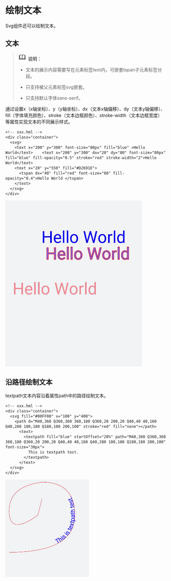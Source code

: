 # 绘制文本


Svg组件还可以绘制文本。


## 文本

> ![icon-note.gif](public_sys-resources/icon-note.gif) **说明：**
> - 文本的展示内容需要写在元素标签text内，可嵌套tspan子元素标签分段。
> 
> - 只支持被父元素标签svg嵌套。
> 
> - 只支持默认字体sans-serif。

通过设置x（x轴坐标）、y（y轴坐标）、dx（文本x轴偏移）、dy（文本y轴偏移）、fill（字体填充颜色）、stroke（文本边框颜色）、stroke-width（文本边框宽度）等属性实现文本的不同展示样式。


```
<!-- xxx.hml -->
<div class="container">
  <svg>
    <text x="200" y="300" font-size="80px" fill="blue" >Hello World</text>    <text x="200" y="300" dx="20" dy="80" font-size="80px" fill="blue" fill-opacity="0.5" stroke="red" stroke-width="2">Hello World</text>
    <text x="20" y="550" fill="#D2691E">
      <tspan dx="40" fill="red" font-size="80" fill-opacity="0.4">Hello World </tspan>
    </text>
  </svg>
</div>
```

![zh-cn_image_0000001227151887](figures/zh-cn_image_0000001227151887.png)


## 沿路径绘制文本

textpath文本内容沿着属性path中的路径绘制文本。


```
<!-- xxx.hml -->
<div class="container">
  <svg fill="#00FF00" x="100" y="400">
    <path d="M40,360 Q360,360 360,180 Q360,20 200,20 Q40,40 40,160 Q40,280 180,180 Q180,180 200,100" stroke="red" fill="none"></path>
      <text>
        <textpath fill="blue" startOffset="20%" path="M40,360 Q360,360 360,180 Q360,20 200,20 Q40,40 40,160 Q40,280 180,180 Q180,180 200,100" font-size="30px">
          This is textpath test.
        </textpath>
      </text>
  </svg>
</div>
```

![zh-cn_image_0000001181354262](figures/zh-cn_image_0000001181354262.png)
